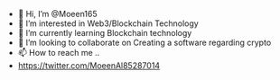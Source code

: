 - 👋 Hi, I’m @Moeen165
- 👀 I’m interested in Web3/Blockchain Technology 
- 🌱 I’m currently learning Blockchain technology 
- 💞️ I’m looking to collaborate on Creating a software regarding crypto 
- 📫 How to reach me ..
- https://twitter.com/MoeenAl85287014

<!---
Moeen165/Moeen165 is a ✨ special ✨ repository because its `README.md` (this file) appears on your GitHub profile.
You can click the Preview link to take a look at your changes.
--->
